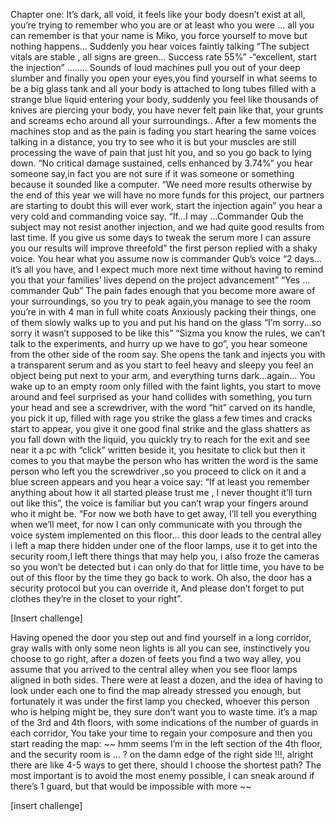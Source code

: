 Chapter one: 
It’s dark, all void, it feels like your body doesn’t exist at all, you’re trying to remember who you are or at least who you were … all you can remember is that your name is Miko, you force yourself to move but nothing happens… Suddenly you hear voices faintly talking
“The subject vitals are stable , all signs are green... Success rate 55%” 
-“excellent, start the injection”
……..
Sounds of loud machines pull you out of your deep slumber and finally you open your eyes,you find yourself in what seems to be a big glass tank and all your body is attached to long tubes filled with a strange blue liquid entering your body, suddenly you feel like  thousands of knives are piercing your body, you have never felt pain like that, your grunts and screams echo around all your surroundings..
After a few moments the machines stop and as the pain is fading you start hearing the same voices talking in a distance, you try to see who it is but your muscles are still processing the wave of pain that just hit you, and so you go back to lying down.
“No critical damage sustained, cells enhanced by 3.74%” you hear someone say,in fact you are not sure if it was someone or something because it sounded like a computer.
“We need more results otherwise by the end of this year we will have no more funds for this project, our partners are starting to doubt this will ever work, start the injection again” you hear a very cold and commanding voice say.
“If…I may  ...Commander Qub the subject may not resist another injection, and we had quite good results from last time. If you give us some days to tweak the serum more I can assure you our results will improve threefold” the first person replied with a shaky voice.
You hear what you assume now is commander Qub’s voice “2 days... it’s all you have, and I expect much more next time without having to remind you that your families’ lives depend on the project advancement”
“Yes …commander Qub”
The pain fades enough that you become more aware of your surroundings, so you try to peak again,you manage to see the room you’re in with 4 man in full white coats Anxiously packing their things, one of them slowly walks up to you and put his hand on the glass
“I’m sorry...so sorry it wasn’t supposed to be like this”
“Sizma you know the rules, we can’t talk to the experiments, and hurry up we have to go”, you hear someone from the other side of the room say.
She opens the tank and injects you with a transparent serum and as you start to feel heavy and sleepy you feel an object being put next to your arm, and everything turns dark…again…
You wake up to an empty room only filled with the faint lights, you start to move around and feel surprised as your hand collides with something, you turn your head and see a screwdriver, with the word “hit” carved on its handle, you pick it up, filled with rage you strike the glass a few times and cracks start to appear, you give it one good final strike and the glass shatters as you fall down with the liquid, you quickly try to reach for the exit and see near it a pc with “click” written beside it, you hesitate to click but then it comes to you that maybe the person who has written the word is the same person who left you the screwdriver ,so you proceed to click on it and a blue screen appears and you hear a voice say:
“If at least you remember anything about how it all started please trust me , I never thought it’ll turn out like this”, the voice is familiar but you can’t wrap your fingers around who it might be.
“For now we both have to get away, I’ll tell you everything when we’ll meet, for now I can only communicate with you through the voice system implemented on this floor…
this door leads to the central alley i left a map there hidden under one of the floor lamps, use it to get into the security room,I left there things that may help you, i also froze the cameras so you won’t be detected but i can only do that for little time, you have to be out of this floor by the time they go back to work.
Oh also, the door has a security protocol but you can override it, And please don’t forget to put clothes they’re in the closet to your right”.
 
[Insert challenge]
 
Having opened the door you step out and find yourself in a long corridor, gray walls with only some neon lights is all you can see, instinctively you choose to go right, after a dozen of feets you find a two way alley, you assume that you arrived to the central alley when you see floor lamps aligned in both sides.
There were at least a dozen, and the idea of having to look under each one to find the map already stressed you enough, but fortunately it was under the first lamp you checked, whoever this person who is helping might be, they sure don’t want you to waste time.
it’s a map of the 3rd and 4th floors, with some indications of the number of guards in each corridor,
You take your time to regain your composure and then you start reading the map:
~~ hmm seems I’m in the left section of the 4th floor, and the security room is … ? on the damn edge of the right side !!!, alright there are like 4-5 ways to get there, should I choose the shortest path? The most important is to avoid the most enemy possible, I can sneak around if there’s 1 guard, but that would be impossible with more ~~
 
[insert challenge]
